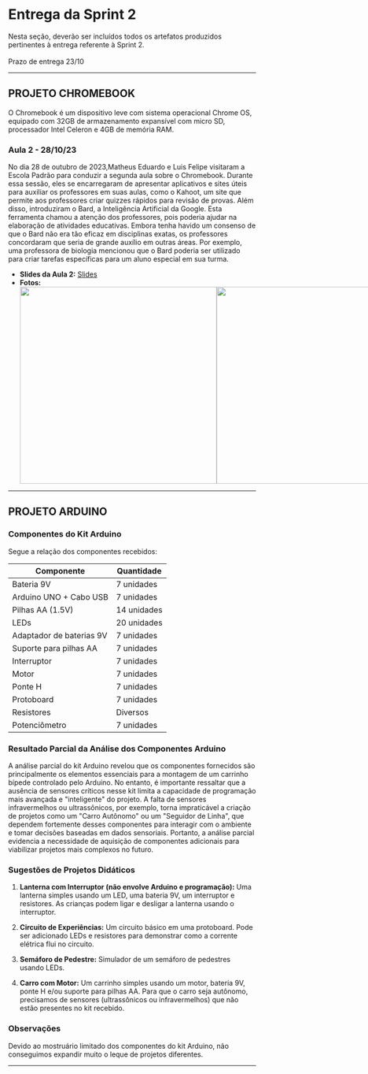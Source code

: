 # Entrega da Sprint 2
Nesta seção, deverão ser incluídos todos os artefatos produzidos pertinentes à entrega referente à Sprint 2. <br/><br/>
Prazo de entrega 23/10

---

## PROJETO CHROMEBOOK

O Chromebook é um dispositivo leve com sistema operacional Chrome OS, equipado com 32GB de armazenamento expansível com micro SD, processador Intel Celeron e 4GB de memória RAM.

### Aula 2 - 28/10/23
No dia 28 de outubro de 2023,Matheus Eduardo e Luis Felipe visitaram a Escola Padrão para conduzir a segunda aula sobre o Chromebook. Durante essa sessão, eles se encarregaram de apresentar aplicativos e sites úteis para auxiliar os professores em suas aulas, como o Kahoot, um site que permite aos professores criar quizzes rápidos para revisão de provas. Além disso, introduziram o Bard, a Inteligência Artificial da Google. Esta ferramenta chamou a atenção dos professores, pois poderia ajudar na elaboração de atividades educativas. Embora tenha havido um consenso de que o Bard não era tão eficaz em disciplinas exatas, os professores concordaram que seria de grande auxílio em outras áreas. Por exemplo, uma professora de biologia mencionou que o Bard poderia ser utilizado para criar tarefas específicas para um aluno especial em sua turma.


- **Slides da Aula 2:** [Slides ](https://onedrive.live.com/view.aspx?resid=D4FC8E9F1C1F4BAB!4951&ithint=file%2cpptx&wdo=2&authkey=!AMoLRc5ViiiGmk0) 
- **Fotos:**
  <div style="display: flex;">
    <img src="https://github.com/ICEI-PUC-Minas-PPC-CC/ppc-cc-2023-2-ment2-noite-solucaoescolapublica-01/blob/main/src/chromebook%20padrao/2b591eb4-e0fd-4652-8b34-da8327dcadfa.jfif" width="400px" />
    <img src="https://github.com/ICEI-PUC-Minas-PPC-CC/ppc-cc-2023-2-ment2-noite-solucaoescolapublica-01/blob/main/src/chromebook%20padrao/ad8eee9b-718e-46de-9943-ecfb30b0b990.jfif" width="400px" />
    <img src="https://github.com/ICEI-PUC-Minas-PPC-CC/ppc-cc-2023-2-ment2-noite-solucaoescolapublica-01/blob/main/src/chromebook%20padrao/c22f1e5a-a052-4c98-bfe2-d482d603685c.jfif" width="400px" />
    <img src="https://github.com/ICEI-PUC-Minas-PPC-CC/ppc-cc-2023-2-ment2-noite-solucaoescolapublica-01/blob/main/src/chromebook%20padrao/d70d2878-713c-4d69-b861-c25415c31aa8.jfif" width="400px" />
    <img src="https://github.com/ICEI-PUC-Minas-PPC-CC/ppc-cc-2023-2-ment2-noite-solucaoescolapublica-01/blob/main/src/chromebook%20padrao/e91c95b7-5d77-4800-9c45-28ebba224e39.jfif" width="400px" />
    <img src="https://github.com/ICEI-PUC-Minas-PPC-CC/ppc-cc-2023-2-ment2-noite-solucaoescolapublica-01/blob/main/src/chromebook%20padrao/f351bb02-fb3f-4bb2-b676-884d81a28bca.jfif" width="400px" />
    <img src="" width="400px" />
    <img src="" width="400px" />
    <img src="" width="400px" />
  </div>

---

## PROJETO ARDUINO

### Componentes do Kit Arduino
Segue a relação dos componentes recebidos:

| Componente               | Quantidade |
|-------------------------|------------|
| Bateria 9V              | 7 unidades |
| Arduino UNO + Cabo USB  | 7 unidades |
| Pilhas AA (1.5V)        | 14 unidades |
| LEDs                    | 20 unidades |
| Adaptador de baterias 9V | 7 unidades |
| Suporte para pilhas AA   | 7 unidades |
| Interruptor             | 7 unidades |
| Motor                   | 7 unidades |
| Ponte H                 | 7 unidades |
| Protoboard              | 7 unidades |
| Resistores              | Diversos   |
| Potenciômetro           | 7 unidades |

### Resultado Parcial da Análise dos Componentes Arduino
A análise parcial do kit Arduino revelou que os componentes fornecidos são principalmente os elementos essenciais para a montagem de um carrinho bípede controlado pelo Arduino. No entanto, é importante ressaltar que a ausência de sensores críticos nesse kit limita a capacidade de programação mais avançada e "inteligente" do projeto. A falta de sensores infravermelhos ou ultrassônicos, por exemplo, torna impraticável a criação de projetos como um "Carro Autônomo" ou um "Seguidor de Linha", que dependem fortemente desses componentes para interagir com o ambiente e tomar decisões baseadas em dados sensoriais. Portanto, a análise parcial evidencia a necessidade de aquisição de componentes adicionais para viabilizar projetos mais complexos no futuro.

### Sugestões de Projetos Didáticos
1. **Lanterna com Interruptor (não envolve Arduino e programação):** Uma lanterna simples usando um LED, uma bateria 9V, um interruptor e resistores. As crianças podem ligar e desligar a lanterna usando o interruptor.

2. **Circuito de Experiências:** Um circuito básico em uma protoboard. Pode ser adicionado LEDs e resistores para demonstrar como a corrente elétrica flui no circuito.

3. **Semáforo de Pedestre:** Simulador de um semáforo de pedestres usando LEDs.

4. **Carro com Motor:** Um carrinho simples usando um motor, bateria 9V, ponte H e/ou suporte para pilhas AA. Para que o carro seja autônomo, precisamos de sensores (ultrassônicos ou infravermelhos) que não estão presentes no kit recebido.

### Observações
Devido ao mostruário limitado dos componentes do kit Arduino, não conseguimos expandir muito o leque de projetos diferentes.

---

